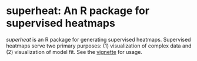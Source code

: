 # superheat: An R package for supervised heatmaps

*superheat* is an R package for generating supervised heatmaps. Supervised heatmaps serve two primary purposes: (1) visualization of complex data and (2) visualization of model fit. See the [vignette](https://cdn.rawgit.com/rlbarter/superheat/master/vignettes/Vignette.html) for usage.



